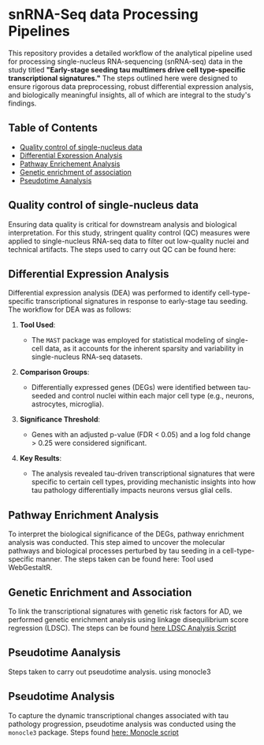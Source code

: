 
# snRNA-Seq data Processing Pipelines 

This repository provides a detailed workflow of the analytical pipeline used for processing single-nucleus RNA-sequencing (snRNA-seq) data in the study titled **"Early-stage seeding tau multimers drive cell type-specific transcriptional signatures."** The steps outlined here were designed to ensure rigorous data preprocessing, robust differential expression analysis, and biologically meaningful insights, all of which are integral to the study's findings.


## Table of Contents

- [Quality control of single-nucleus data](#qc)
- [Differential Expression Analysis](#DEA)
- [Pathway Enrichement Analysis](#WebGestaltR)
- [Genetic enrichment of association](#ldsc)
- [Pseudotime Aanalysis](#monocle)

## Quality control of single-nucleus data <a name="qc"></a>

Ensuring data quality is critical for downstream analysis and biological interpretation. For this study, stringent quality control (QC) measures were applied to single-nucleus RNA-seq data to filter out low-quality nuclei and technical artifacts. The steps used to carry out QC can be found here:


## Differential Expression Analysis <a name="dea"></a>

Differential expression analysis (DEA) was performed to identify cell-type-specific transcriptional signatures in response to early-stage tau seeding. The workflow for DEA was as follows:

1. **Tool Used**: 
   - The `MAST` package was employed for statistical modeling of single-cell data, as it accounts for the inherent sparsity and variability in single-nucleus RNA-seq datasets.

2. **Comparison Groups**: 
   - Differentially expressed genes (DEGs) were identified between tau-seeded and control nuclei within each major cell type (e.g., neurons, astrocytes, microglia).

3. **Significance Threshold**:
   - Genes with an adjusted p-value (FDR < 0.05) and a log fold change > 0.25 were considered significant.

4. **Key Results**:
   - The analysis revealed tau-driven transcriptional signatures that were specific to certain cell types, providing mechanistic insights into how tau pathology differentially impacts neurons versus glial cells.


## Pathway Enrichment Analysis <a name="pathway-enrichment"></a>

To interpret the biological significance of the DEGs, pathway enrichment analysis was conducted. This step aimed to uncover the molecular pathways and biological processes perturbed by tau seeding in a cell-type-specific manner. The steps taken can be found here:  Tool used WebGestaltR.

## Genetic Enrichment and Association <a name="genetic-enrichment"></a>

To link the transcriptional signatures with genetic risk factors for AD, we performed genetic enrichment analysis using linkage disequilibrium score regression (LDSC). The steps can be found [here LDSC Analysis Script](https://github.com/rahfel/VPA/blob/1ab5f6a70458a1c9c4dad33ca1d4b17e84460d1a/Codes/LDSC_ANALYSIS.R#L1-L50)


## Pseudotime Aanalysis

Steps taken to carry out pseudotime analysis. using monocle3 



## Pseudotime Analysis <a name="pseudotime-analysis"></a>

To capture the dynamic transcriptional changes associated with tau pathology progression, pseudotime analysis was conducted using the `monocle3` package. Steps found [here: Monocle script]() 


